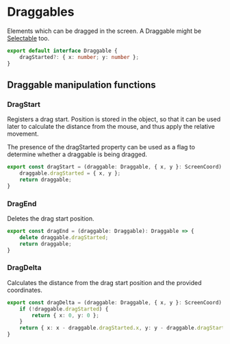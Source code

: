 # Draggables

Elements which can be dragged in the screen. A Draggable might be [Selectable](./Selectable.md) too.

``` typescript
export default interface Draggable {
    dragStarted?: { x: number; y: number };
}
``` 
## Draggable manipulation functions

### DragStart

Registers a drag start. Position is stored in the object, so that it can be used later to calculate the distance from the mouse, and thus apply the relative movement.

The presence of the dragStarted property can be used as a flag to determine whether a draggable is being dragged.

``` typescript
export const dragStart = (draggable: Draggable, { x, y }: ScreenCoord): Draggable => {
    draggable.dragStarted = { x, y };
    return draggable;
}
``` 

### DragEnd

Deletes the drag start position.

``` typescript
export const dragEnd = (draggable: Draggable): Draggable => {
    delete draggable.dragStarted;
    return draggable;
}
``` 

### DragDelta

Calculates the distance from the drag start position and the provided coordinates.

``` typescript
export const dragDelta = (draggable: Draggable, { x, y }: ScreenCoord): ScreenCoord => {
    if (!draggable.dragStarted) {
        return { x: 0, y: 0 };
    }
    return { x: x - draggable.dragStarted.x, y: y - draggable.dragStarted.y };
}
``` 
